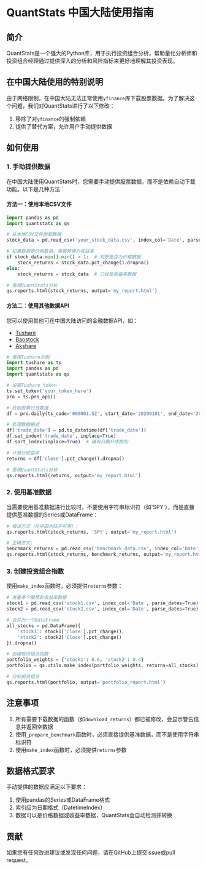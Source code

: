 # QuantStats 中国大陆使用指南

## 简介

QuantStats是一个强大的Python库，用于执行投资组合分析，帮助量化分析师和投资组合经理通过提供深入的分析和风险指标来更好地理解其投资表现。

## 在中国大陆使用的特别说明

由于网络限制，在中国大陆无法正常使用`yfinance`库下载股票数据。为了解决这个问题，我们对QuantStats进行了以下修改：

1. 移除了对`yfinance`的强制依赖
2. 提供了替代方案，允许用户手动提供数据

## 如何使用

### 1. 手动提供数据

在中国大陆使用QuantStats时，您需要手动提供股票数据，而不是依赖自动下载功能。以下是几种方法：

#### 方法一：使用本地CSV文件

```python
import pandas as pd
import quantstats as qs

# 从本地CSV文件加载数据
stock_data = pd.read_csv('your_stock_data.csv', index_col='Date', parse_dates=True)

# 如果数据是价格数据，需要转换为收益率
if stock_data.min().min() > 1:  # 判断是否为价格数据
    stock_returns = stock_data.pct_change().dropna()
else:
    stock_returns = stock_data  # 已经是收益率数据

# 使用QuantStats分析
qs.reports.html(stock_returns, output='my_report.html')
```

#### 方法二：使用其他数据API

您可以使用其他可在中国大陆访问的金融数据API，如：

- [Tushare](https://tushare.pro/)
- [Baostock](http://baostock.com/)
- [Akshare](https://akshare.akfamily.xyz/)

```python
# 使用Tushare示例
import tushare as ts
import pandas as pd
import quantstats as qs

# 设置Tushare token
ts.set_token('your_token_here')
pro = ts.pro_api()

# 获取股票日线数据
df = pro.daily(ts_code='000001.SZ', start_date='20200101', end_date='20231231')

# 处理数据格式
df['trade_date'] = pd.to_datetime(df['trade_date'])
df.set_index('trade_date', inplace=True)
df.sort_index(inplace=True)  # 确保日期升序排列

# 计算日收益率
returns = df['close'].pct_change().dropna()

# 使用QuantStats分析
qs.reports.html(returns, output='my_report.html')
```

### 2. 使用基准数据

当需要使用基准数据进行比较时，不要使用字符串标识符（如'SPY'），而是直接提供基准数据的Series或DataFrame：

```python
# 错误方式（在中国大陆不可用）:
qs.reports.html(stock_returns, 'SPY', output='my_report.html')

# 正确方式:
benchmark_returns = pd.read_csv('benchmark_data.csv', index_col='Date', parse_dates=True)
qs.reports.html(stock_returns, benchmark_returns, output='my_report.html')
```

### 3. 创建投资组合指数

使用`make_index`函数时，必须提供`returns`参数：

```python
# 准备多个股票的收益率数据
stock1 = pd.read_csv('stock1.csv', index_col='Date', parse_dates=True)
stock2 = pd.read_csv('stock2.csv', index_col='Date', parse_dates=True)

# 合并为一个DataFrame
all_stocks = pd.DataFrame({
    'stock1': stock1['Close'].pct_change(),
    'stock2': stock2['Close'].pct_change()
}).dropna()

# 创建投资组合指数
portfolio_weights = {'stock1': 0.6, 'stock2': 0.4}
portfolio = qs.utils.make_index(portfolio_weights, returns=all_stocks)

# 分析投资组合
qs.reports.html(portfolio, output='portfolio_report.html')
```

## 注意事项

1. 所有需要下载数据的函数（如`download_returns`）都已被修改，会显示警告信息并返回空数据
2. 使用`_prepare_benchmark`函数时，必须直接提供基准数据，而不是使用字符串标识符
3. 使用`make_index`函数时，必须提供`returns`参数

## 数据格式要求

手动提供的数据应满足以下要求：

1. 使用pandas的Series或DataFrame格式
2. 索引应为日期格式（DatetimeIndex）
3. 数据可以是价格数据或收益率数据，QuantStats会自动检测并转换

## 贡献

如果您有任何改进建议或发现任何问题，请在GitHub上提交issue或pull request。